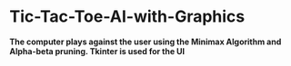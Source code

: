 # Tic-Tac-Toe-AI-with-Graphics

**The computer plays against the user using the Minimax Algorithm and Alpha-beta pruning. Tkinter is used for the UI**
